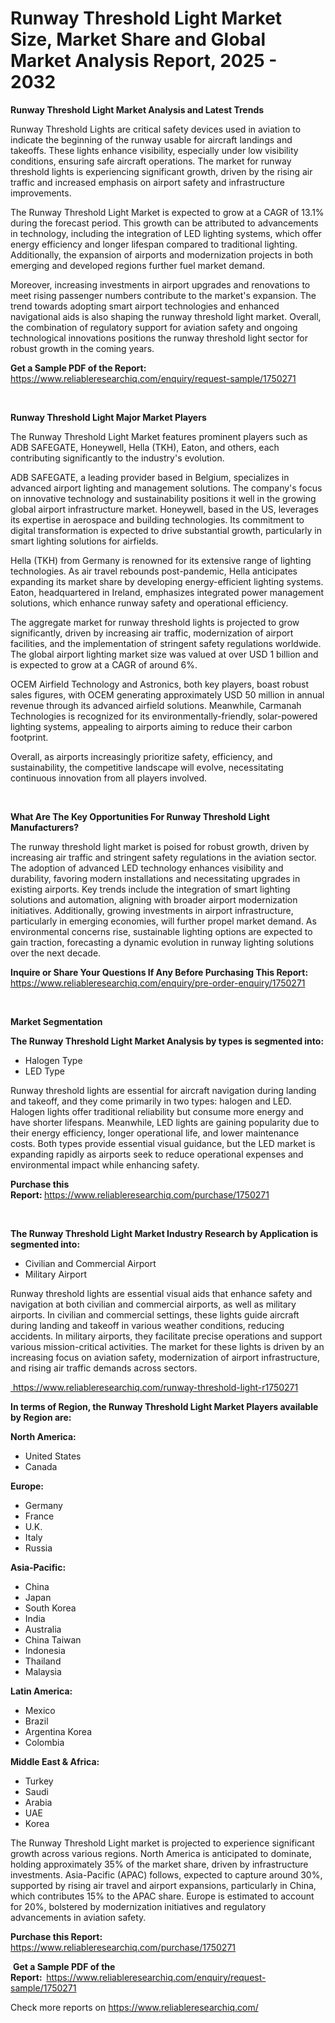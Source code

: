 <p><h1>Runway Threshold Light Market Size, Market Share and Global Market Analysis Report, 2025 - 2032</h1></p><p><strong>Runway Threshold Light Market Analysis and Latest Trends</strong></p>
<p><p>Runway Threshold Lights are critical safety devices used in aviation to indicate the beginning of the runway usable for aircraft landings and takeoffs. These lights enhance visibility, especially under low visibility conditions, ensuring safe aircraft operations. The market for runway threshold lights is experiencing significant growth, driven by the rising air traffic and increased emphasis on airport safety and infrastructure improvements.</p><p>The Runway Threshold Light Market is expected to grow at a CAGR of 13.1% during the forecast period. This growth can be attributed to advancements in technology, including the integration of LED lighting systems, which offer energy efficiency and longer lifespan compared to traditional lighting. Additionally, the expansion of airports and modernization projects in both emerging and developed regions further fuel market demand.</p><p>Moreover, increasing investments in airport upgrades and renovations to meet rising passenger numbers contribute to the market's expansion. The trend towards adopting smart airport technologies and enhanced navigational aids is also shaping the runway threshold light market. Overall, the combination of regulatory support for aviation safety and ongoing technological innovations positions the runway threshold light sector for robust growth in the coming years.</p></p>
<p><strong>Get a Sample PDF of the Report:&nbsp;</strong> <a href="https://www.reliableresearchiq.com/enquiry/request-sample/1750271?utm_campaign=3282&utm_medium=2&utm_source=Github&utm_content=ia&utm_term=10042025&utm_id=runway-threshold-light">https://www.reliableresearchiq.com/enquiry/request-sample/1750271</a></p>
<p>&nbsp;</p>
<p><strong>Runway Threshold Light Major Market Players</strong></p>
<p><p>The Runway Threshold Light Market features prominent players such as ADB SAFEGATE, Honeywell, Hella (TKH), Eaton, and others, each contributing significantly to the industry's evolution. </p><p>ADB SAFEGATE, a leading provider based in Belgium, specializes in advanced airport lighting and management solutions. The company's focus on innovative technology and sustainability positions it well in the growing global airport infrastructure market. Honeywell, based in the US, leverages its expertise in aerospace and building technologies. Its commitment to digital transformation is expected to drive substantial growth, particularly in smart lighting solutions for airfields.</p><p>Hella (TKH) from Germany is renowned for its extensive range of lighting technologies. As air travel rebounds post-pandemic, Hella anticipates expanding its market share by developing energy-efficient lighting systems. Eaton, headquartered in Ireland, emphasizes integrated power management solutions, which enhance runway safety and operational efficiency.</p><p>The aggregate market for runway threshold lights is projected to grow significantly, driven by increasing air traffic, modernization of airport facilities, and the implementation of stringent safety regulations worldwide. The global airport lighting market size was valued at over USD 1 billion and is expected to grow at a CAGR of around 6%.</p><p>OCEM Airfield Technology and Astronics, both key players, boast robust sales figures, with OCEM generating approximately USD 50 million in annual revenue through its advanced airfield solutions. Meanwhile, Carmanah Technologies is recognized for its environmentally-friendly, solar-powered lighting systems, appealing to airports aiming to reduce their carbon footprint.</p><p>Overall, as airports increasingly prioritize safety, efficiency, and sustainability, the competitive landscape will evolve, necessitating continuous innovation from all players involved.</p></p>
<p>&nbsp;</p>
<p><strong>What Are The Key Opportunities For Runway Threshold Light Manufacturers?</strong></p>
<p><p>The runway threshold light market is poised for robust growth, driven by increasing air traffic and stringent safety regulations in the aviation sector. The adoption of advanced LED technology enhances visibility and durability, favoring modern installations and necessitating upgrades in existing airports. Key trends include the integration of smart lighting solutions and automation, aligning with broader airport modernization initiatives. Additionally, growing investments in airport infrastructure, particularly in emerging economies, will further propel market demand. As environmental concerns rise, sustainable lighting options are expected to gain traction, forecasting a dynamic evolution in runway lighting solutions over the next decade.</p></p>
<p><strong>Inquire or Share Your Questions If Any Before Purchasing This Report:</strong> <a href="https://www.reliableresearchiq.com/enquiry/pre-order-enquiry/1750271?utm_campaign=3282&utm_medium=2&utm_source=Github&utm_content=ia&utm_term=10042025&utm_id=runway-threshold-light">https://www.reliableresearchiq.com/enquiry/pre-order-enquiry/1750271</a></p>
<p>&nbsp;</p>
<p><strong>Market Segmentation</strong></p>
<p><strong>The Runway Threshold Light Market Analysis by types is segmented into:</strong></p>
<p><ul><li>Halogen Type</li><li>LED Type</li></ul></p>
<p><p>Runway threshold lights are essential for aircraft navigation during landing and takeoff, and they come primarily in two types: halogen and LED. Halogen lights offer traditional reliability but consume more energy and have shorter lifespans. Meanwhile, LED lights are gaining popularity due to their energy efficiency, longer operational life, and lower maintenance costs. Both types provide essential visual guidance, but the LED market is expanding rapidly as airports seek to reduce operational expenses and environmental impact while enhancing safety.</p></p>
<p><strong>Purchase this Report:&nbsp;</strong><a href="https://www.reliableresearchiq.com/purchase/1750271?utm_campaign=3282&utm_medium=2&utm_source=Github&utm_content=ia&utm_term=10042025&utm_id=runway-threshold-light">https://www.reliableresearchiq.com/purchase/1750271</a></p>
<p>&nbsp;</p>
<p><strong>The Runway Threshold Light Market Industry Research by Application is segmented into:</strong></p>
<p><ul><li>Civilian and Commercial Airport</li><li>Military Airport</li></ul></p>
<p><p>Runway threshold lights are essential visual aids that enhance safety and navigation at both civilian and commercial airports, as well as military airports. In civilian and commercial settings, these lights guide aircraft during landing and takeoff in various weather conditions, reducing accidents. In military airports, they facilitate precise operations and support various mission-critical activities. The market for these lights is driven by an increasing focus on aviation safety, modernization of airport infrastructure, and rising air traffic demands across sectors.</p></p>
<p><a href="https://www.reliableresearchiq.com/runway-threshold-light-r1750271?utm_campaign=3282&utm_medium=2&utm_source=Github&utm_content=ia&utm_term=10042025&utm_id=runway-threshold-light">&nbsp;https://www.reliableresearchiq.com/runway-threshold-light-r1750271</a></p>
<p><strong>In terms of Region, the Runway Threshold Light Market Players available by Region are:</strong></p>
<p>
    <p> <strong> North America: </strong>
        <ul>
            <li>United States</li>
            <li>Canada</li>
        </ul>
        </p> 
    <p> <strong> Europe: </strong>
        <ul>
            <li>Germany</li>
            <li>France</li>
            <li>U.K.</li>
            <li>Italy</li>
            <li>Russia</li>
        </ul>
        </p> 
    <p> <strong> Asia-Pacific: </strong>
        <ul>
            <li>China</li>
            <li>Japan</li>
            <li>South Korea</li>
            <li>India</li>
            <li>Australia</li>
            <li>China Taiwan</li>
            <li>Indonesia</li>
            <li>Thailand</li>
            <li>Malaysia</li>
        </ul>
        </p> 
    <p> <strong> Latin America: </strong>
        <ul>
            <li>Mexico</li>
            <li>Brazil</li>
            <li>Argentina Korea</li>
            <li>Colombia</li>
        </ul>
        </p> 
    <p> <strong> Middle East & Africa: </strong>
        <ul>
            <li>Turkey</li>
            <li>Saudi</li>
            <li>Arabia</li>
            <li>UAE</li>
            <li>Korea</li>
        </ul>
    </p>
    </p>
<p><p>The Runway Threshold Light market is projected to experience significant growth across various regions. North America is anticipated to dominate, holding approximately 35% of the market share, driven by infrastructure investments. Asia-Pacific (APAC) follows, expected to capture around 30%, supported by rising air travel and airport expansions, particularly in China, which contributes 15% to the APAC share. Europe is estimated to account for 20%, bolstered by modernization initiatives and regulatory advancements in aviation safety.</p></p>
<p><strong>Purchase this Report: </strong><a href="https://www.reliableresearchiq.com/purchase/1750271?utm_campaign=3282&utm_medium=2&utm_source=Github&utm_content=ia&utm_term=10042025&utm_id=runway-threshold-light">https://www.reliableresearchiq.com/purchase/1750271</a></p>
<p>&nbsp;<strong>Get a Sample PDF of the Report:&nbsp;&nbsp;</strong><a href="https://www.reliableresearchiq.com/enquiry/request-sample/1750271?utm_campaign=3282&utm_medium=2&utm_source=Github&utm_content=ia&utm_term=10042025&utm_id=runway-threshold-light">https://www.reliableresearchiq.com/enquiry/request-sample/1750271</a></p>
<p><strong></strong></p>
<p>Check more reports on <a href="https://www.reliableresearchiq.com/?utm_campaign=3282&utm_medium=2&utm_source=Github&utm_content=ia&utm_term=10042025&utm_id=runway-threshold-light">https://www.reliableresearchiq.com/</a></p>